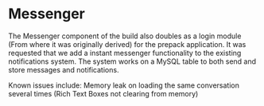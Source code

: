 # Messenger
The Messenger component of the build also doubles as a login module (From where it was originally derived) for the prepack application.
It was requested that we add a instant messenger functionality to the existing notifications system. The system works on a MySQL table to both send and store messages and notifications.


Known issues include:
Memory leak on loading the same conversation several times (Rich Text Boxes not clearing from memory)
